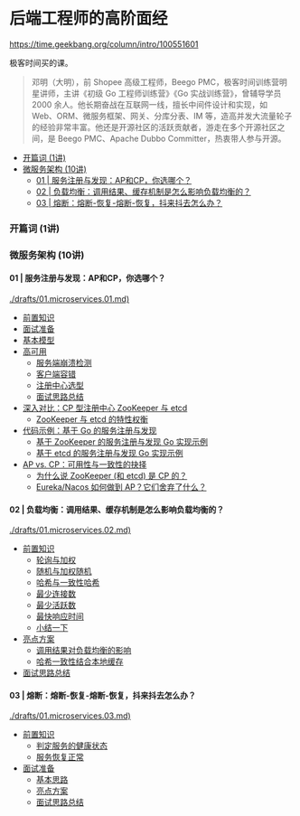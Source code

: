 # 后端工程师的高阶面经

https://time.geekbang.org/column/intro/100551601

极客时间买的课。

> 邓明（大明），前 Shopee 高级工程师，Beego PMC，极客时间训练营明星讲师，主讲《初级 Go 工程师训练营》《Go 实战训练营》，曾辅导学员 2000 余人。他长期奋战在互联网一线，擅长中间件设计和实现，如 Web、ORM、微服务框架、网关、分库分表、IM 等，造高并发大流量轮子的经验非常丰富。他还是开源社区的活跃贡献者，游走在多个开源社区之间，是 Beego PMC、Apache Dubbo Committer，热衷带人参与开源。


<!-- @import "[TOC]" {cmd="toc" depthFrom=3 depthTo=6 orderedList=false} -->

<!-- code_chunk_output -->

- [开篇词 (1讲)](#开篇词-1讲)
- [微服务架构 (10讲)](#微服务架构-10讲)
  - [01 | 服务注册与发现：AP和CP，你选哪个？](#01--服务注册与发现ap和cp你选哪个)
  - [02 | 负载均衡：调用结果、缓存机制是怎么影响负载均衡的？](#02--负载均衡调用结果-缓存机制是怎么影响负载均衡的)
  - [03 | 熔断：熔断-恢复-熔断-恢复，抖来抖去怎么办？](#03--熔断熔断-恢复-熔断-恢复抖来抖去怎么办)

<!-- /code_chunk_output -->

### 开篇词 (1讲)

### 微服务架构 (10讲)

#### 01 | 服务注册与发现：AP和CP，你选哪个？

[./drafts/01.microservices.01.md)](./drafts/01.microservices.01.md)

- [前置知识](./drafts/01.microservices.01.md#前置知识)
- [面试准备](./drafts/01.microservices.01.md#面试准备)
- [基本模型](./drafts/01.microservices.01.md#基本模型)
- [高可用](./drafts/01.microservices.01.md#高可用)
  - [服务端崩溃检测](./drafts/01.microservices.01.md#服务端崩溃检测)
  - [客户端容错](./drafts/01.microservices.01.md#客户端容错)
  - [注册中心选型](./drafts/01.microservices.01.md#注册中心选型)
  - [面试思路总结](./drafts/01.microservices.01.md#面试思路总结)
- [深入对比：CP 型注册中心 ZooKeeper 与 etcd](./drafts/01.microservices.01.md#深入对比cp-型注册中心-zookeeper-与-etcd)
  - [ZooKeeper 与 etcd 的特性权衡](./drafts/01.microservices.01.md#zookeeper-与-etcd-的特性权衡)
- [代码示例：基于 Go 的服务注册与发现](./drafts/01.microservices.01.md#代码示例基于-go-的服务注册与发现)
  - [基于 ZooKeeper 的服务注册与发现 Go 实现示例](./drafts/01.microservices.01.md#基于-zookeeper-的服务注册与发现-go-实现示例)
  - [基于 etcd 的服务注册与发现 Go 实现示例](./drafts/01.microservices.01.md#基于-etcd-的服务注册与发现-go-实现示例)
- [AP vs. CP：可用性与一致性的抉择](./drafts/01.microservices.01.md#ap-vs-cp可用性与一致性的抉择)
  - [为什么说 ZooKeeper (和 etcd) 是 CP 的？](./drafts/01.microservices.01.md#为什么说-zookeeper-和-etcd-是-cp-的)
  - [Eureka/Nacos 如何做到 AP？它们舍弃了什么？](./drafts/01.microservices.01.md#eurekanacos-如何做到-ap它们舍弃了什么)

#### 02 | 负载均衡：调用结果、缓存机制是怎么影响负载均衡的？

[./drafts/01.microservices.02.md)](./drafts/01.microservices.02.md)

- [前置知识](./drafts/01.microservices.02.md#前置知识)
  - [轮询与加权](./drafts/01.microservices.02.md#轮询与加权)
  - [随机与加权随机](./drafts/01.microservices.02.md#随机与加权随机)
  - [哈希与一致性哈希](./drafts/01.microservices.02.md#哈希与一致性哈希)
  - [最少连接数](./drafts/01.microservices.02.md#最少连接数)
  - [最少活跃数](./drafts/01.microservices.02.md#最少活跃数)
  - [最快响应时间](./drafts/01.microservices.02.md#最快响应时间)
  - [小结一下](./drafts/01.microservices.02.md#小结一下)
- [亮点方案](./drafts/01.microservices.02.md#亮点方案)
  - [调用结果对负载均衡的影响](./drafts/01.microservices.02.md#调用结果对负载均衡的影响)
  - [哈希一致性结合本地缓存](./drafts/01.microservices.02.md#哈希一致性结合本地缓存)
- [面试思路总结](./drafts/01.microservices.02.md#面试思路总结)

#### 03 | 熔断：熔断-恢复-熔断-恢复，抖来抖去怎么办？

[./drafts/01.microservices.03.md)](./drafts/01.microservices.03.md)

- [前置知识](./drafts/01.microservices.03.md#前置知识)
  - [判定服务的健康状态](./drafts/01.microservices.03.md#判定服务的健康状态)
  - [服务恢复正常](./drafts/01.microservices.03.md#服务恢复正常)
- [面试准备](./drafts/01.microservices.03.md#面试准备)
  - [基本思路](./drafts/01.microservices.03.md#基本思路)
  - [亮点方案](./drafts/01.microservices.03.md#亮点方案)
  - [面试思路总结](./drafts/01.microservices.03.md#面试思路总结)
